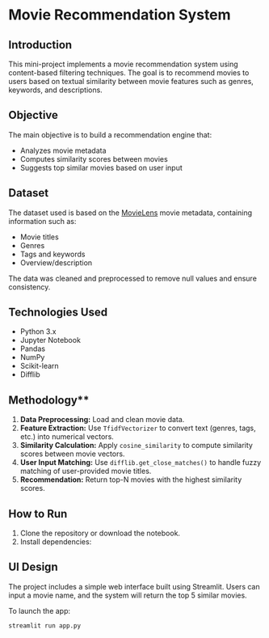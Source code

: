 # Movie Recommendation System

## Introduction
This mini-project implements a movie recommendation system using content-based filtering techniques. The goal is to recommend movies to users based on textual similarity between movie features such as genres, keywords, and descriptions.

## Objective
The main objective is to build a recommendation engine that:
- Analyzes movie metadata
- Computes similarity scores between movies
- Suggests top similar movies based on user input

## Dataset
The dataset used is based on the [MovieLens](https://grouplens.org/datasets/movielens/) movie metadata, containing information such as:
- Movie titles
- Genres
- Tags and keywords
- Overview/description

The data was cleaned and preprocessed to remove null values and ensure consistency.

## Technologies Used
- Python 3.x
- Jupyter Notebook
- Pandas
- NumPy
- Scikit-learn
- Difflib


## Methodology**
1. **Data Preprocessing:** Load and clean movie data.
2. **Feature Extraction:** Use `TfidfVectorizer` to convert text (genres, tags, etc.) into numerical vectors.
3. **Similarity Calculation:** Apply `cosine_similarity` to compute similarity scores between movie vectors.
4. **User Input Matching:** Use `difflib.get_close_matches()` to handle fuzzy matching of user-provided movie titles.
5. **Recommendation:** Return top-N movies with the highest similarity scores.

## How to Run
1. Clone the repository or download the notebook.
2. Install dependencies:
## UI Design

The project includes a simple web interface built using Streamlit. Users can input a movie name, and the system will return the top 5 similar movies.

To launch the app:
```bash
streamlit run app.py

